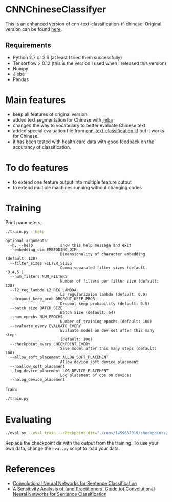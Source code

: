 # CNNChineseClassifyer
This is an enhanced version of cnn-text-classification-tf-chinese. Original version can be found [here](https://github.com/indiejoseph/cnn-text-classification-tf-chinese).

## Requirements
- Python 2.7 or 3.6 (at least I tried them successfully)
- Tensorflow > 0.12 (this is the version I used when I released this version)
- Numpy
- Jieba
- Pandas

# Main features
- keep all features of original version.
- added text segmentation for Chinese with [jieba](https://github.com/fxsjy/jieba)
- changed the way to vocabulary to better evaluate Chinese text.
- added special evaluation file from [cnn-text-classification-tf](https://github.com/dennybritz/cnn-text-classification-tf) but it works for Chinese.
- it has been tested with health care data with good feedback on the accurancy of classification.

# To do features
- to extend one feature output into multiple feature output
- to extend multiple machines running without changing codes


# Training
Print parameters:

```bash
./train.py --help
```

```
optional arguments:
  -h, --help            show this help message and exit
  --embedding_dim EMBEDDING_DIM
                        Dimensionality of character embedding (default: 128)
  --filter_sizes FILTER_SIZES
                        Comma-separated filter sizes (default: '3,4,5')
  --num_filters NUM_FILTERS
                        Number of filters per filter size (default: 128)
  --l2_reg_lambda L2_REG_LAMBDA
                        L2 regularizaion lambda (default: 0.0)
  --dropout_keep_prob DROPOUT_KEEP_PROB
                        Dropout keep probability (default: 0.5)
  --batch_size BATCH_SIZE
                        Batch Size (default: 64)
  --num_epochs NUM_EPOCHS
                        Number of training epochs (default: 100)
  --evaluate_every EVALUATE_EVERY
                        Evaluate model on dev set after this many steps
                        (default: 100)
  --checkpoint_every CHECKPOINT_EVERY
                        Save model after this many steps (default: 100)
  --allow_soft_placement ALLOW_SOFT_PLACEMENT
                        Allow device soft device placement
  --noallow_soft_placement
  --log_device_placement LOG_DEVICE_PLACEMENT
                        Log placement of ops on devices
  --nolog_device_placement

```

Train:

```bash
./train.py
```

# Evaluating
```bash
./eval.py --eval_train --checkpoint_dir="./runs/1459637919/checkpoints/"
```

Replace the checkpoint dir with the output from the training. To use your own data, change the `eval.py` script to load your data.


# References
- [Convolutional Neural Networks for Sentence Classification](http://arxiv.org/abs/1408.5882)
- [A Sensitivity Analysis of (and Practitioners' Guide to) Convolutional Neural Networks for Sentence Classification](http://arxiv.org/abs/1510.03820)

